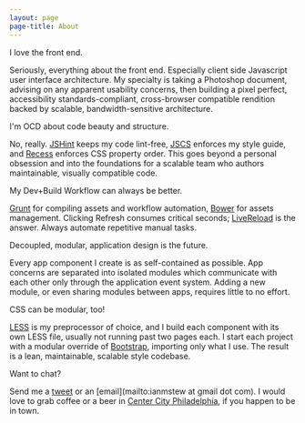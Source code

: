 ```yaml
---
layout: page
page-title: About
---
```


<div>
  <p>
    I love the front end.
  </p>
</div>

Seriously, everything about the front end.  Especially client side Javascript user interface architecture.  My specialty is taking a Photoshop document, advising on any apparent usability concerns, then building a pixel perfect, accessibility standards-compliant, cross-browser compatible rendition backed by scalable, bandwidth-sensitive architecture.

<div>
  <p>
    I'm OCD about code beauty and structure.
  </p>
</div>

No, really.  [JSHint](https://github.com/jshint/jshint/) keeps my code lint-free, [JSCS](https://github.com/mdevils/node-jscs) enforces my style guide, and [Recess](https://github.com/twitter/recess) enforces CSS property order.  This goes beyond a personal obsession and into the foundations for a scalable team who authors maintainable, visually compatible code.

<div>
  <p>
    My Dev+Build Workflow can always be better.
  </p>
</div>

[Grunt](https://github.com/gruntjs/grunt) for compiling assets and workflow automation, [Bower](https://github.com/bower/bower) for assets management.  Clicking Refresh consumes critical seconds; [LiveReload](https://chrome.google.com/webstore/detail/livereload/jnihajbhpnppcggbcgedagnkighmdlei?hl=en) is the answer.  Always automate repetitive manual tasks.

<div>
  <p>
    Decoupled, modular, application design is the future.
  </p>
</div>

Every app component I create is as self-contained as possible.  App concerns are separated into isolated modules which communicate with each other only through the application event system.  Adding a new module, or even sharing modules between apps, requires little to no effort.

<div>
  <p>
    CSS can be modular, too!
  </p>
</div>

[LESS](https://github.com/less/less.js/) is my preprocessor of choice, and I build each component with its own LESS file, usually not running past two pages each.  I start each project with a modular override of [Bootstrap](https://github.com/twbs/bootstrap), importing only what I use.  The result is a lean, maintainable, scalable style codebase.

<div>
  <p>
    Want to chat?
  </p>
</div>

Send me a [tweet](https://twitter.com/ianmstew) or an [email](mailto:ianmstew at gmail dot com).  I would love to grab coffee or a beer in [Center City Philadelphia](https://www.google.com/maps/@39.953824,-75.163214,3a,75y,193.15h,107.45t/data=!3m4!1e1!3m2!1soHXFJIZA1b8e_EMIeh0vIg!2e0), if you happen to be in town.
